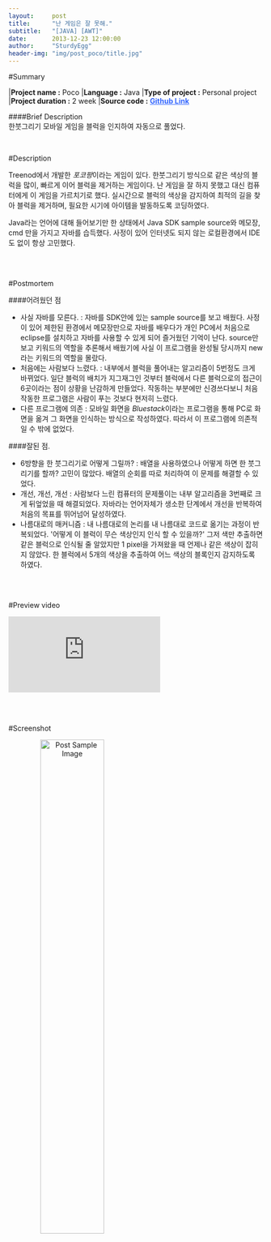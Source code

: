 ```yaml
---
layout:     post
title:      "난 게임은 잘 못해."
subtitle:   "[JAVA] [AWT]"
date:       2013-12-23 12:00:00
author:     "SturdyEgg"
header-img: "img/post_poco/title.jpg"
---
```

 
 <!-- **[Github Link](https://github.com/deplax/)** -->

#Summary

|**Project name :** Poco
|**Language :** Java
|**Type of project :** Personal project
|**Project duration :** 2 week
|**Source code :** <a href="https://github.com/deplax/" style="color:#3366FF; font-weight:bold">Github Link</a>

####Brief Description <br>
한붓그리기 모바일 게임을 블럭을 인지하여 자동으로 풀었다.

<br/>


#Description

Treenod에서 개발한 *포코팡*이라는 게임이 있다. 한붓그리기 방식으로 같은 색상의 블럭을 많이, 빠르게 이어 블럭을 제거하는 게임이다. 난 게임을 잘 하지 못했고 대신 컴퓨터에게 이 게임을 가르치기로 했다. 실시간으로 블럭의 색상을 감지하여 최적의 길을 찾아 블럭을 제거하며, 필요한 시기에 아이템을 발동하도록 코딩하였다.

Java라는 언어에 대해 들어보기만 한 상태에서 Java SDK sample source와 메모장, cmd 만을 가지고 자바를 습득했다. 사정이 있어 인터넷도 되지 않는 로컬환경에서 IDE도 없이 항상 고민했다.

<br/><br/>


#Postmortem

####어려웠던 점
* 사실 자바를 모른다.
: 자바를 SDK안에 있는 sample source를 보고 배웠다. 사정이 있어 제한된 환경에서 메모장만으로 자바를 배우다가 개인 PC에서 처음으로 eclipse를 설치하고 자바를 사용할 수 있게 되어 즐거웠던 기억이 난다. source만 보고 키워드의 역할을 추론해서 배웠기에 사실 이 프로그램을 완성될 당시까지 new라는 키워드의 역할을 몰랐다.
* 처음에는 사람보다 느렸다.
: 내부에서 블럭을 풀어내는 알고리즘이 5번정도 크게 바뀌었다. 일단 블럭의 배치가 지그재그인 것부터 블럭에서 다른 블럭으로의 접근이 6곳이라는 점이 상황을 난감하게 만들었다. 작동하는 부분에만 신경쓰다보니 처음 작동한 프로그램은 사람이 푸는 것보다 현저히 느렸다. 
* 다른 프로그램에 의존
: 모바일 화면을 *Bluestack*이라는 프로그램을 통해 PC로 화면을 옮겨 그 화면을 인식하는 방식으로 작성하였다. 따라서 이 프로그램에 의존적일 수 밖에 없었다.

####잘된 점.
* 6방향을 한 붓그리기로 어떻게 그릴까?
: 배열을 사용하였으나 어떻게 하면 한 붓그리기를 할까? 고민이 많았다. 배열의 순회를 따로 처리하여 이 문제를 해결할 수 있었다.
* 개선, 개선, 개선
: 사람보다 느린 컴퓨터의 문제풀이는 내부 알고리즘을 3번째로 크게 뒤엎었을 때 해결되었다. 자바라는 언어자체가 생소한 단계에서 개선을 반복하여 처음의 목표를 뛰어넘어 달성하였다.
* 나름대로의 매커니즘
: 내 나름대로의 논리를 내 나름대로 코드로 옮기는 과정이 반복되었다. '어떻게 이 블럭이 무슨 색상인지 인식 할 수 있을까?' 그저 색만 추출하면 같은 블럭으로 인식될 줄 알았지만 1 pixel을 가져왔을 때 언제나 같은 색상이 잡히지 않았다. 한 블럭에서 5개의 색상을 추출하여 어느 색상의 블록인지 감지하도록 하였다.

<br/><br/>


#Preview video
<iframe src="https://www.youtube.com/embed/ouR4nn1G9r4" frameborder="0" allowfullscreen></iframe>

<br/><br/>


#Screenshot

<img src="{{ site.baseurl }}/img/post-sample-image.jpg" width="50%" alt="Post Sample Image" style="text-align: center">